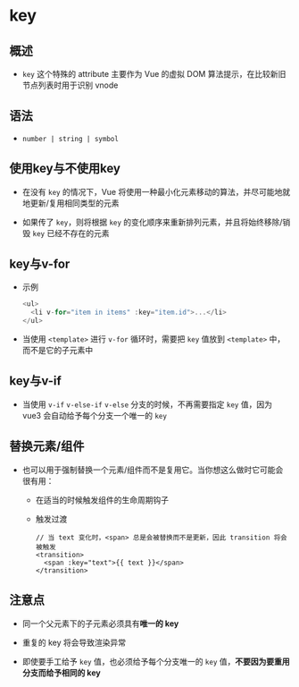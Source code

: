 # key

## 概述

*   `key` 这个特殊的 attribute 主要作为 Vue 的虚拟 DOM 算法提示，在比较新旧节点列表时用于识别 vnode

## 语法

*   `number | string | symbol`

## 使用key与不使用key

*   在没有 `key` 的情况下，Vue 将使用一种最小化元素移动的算法，并尽可能地就地更新/复用相同类型的元素

*   如果传了 `key`，则将根据 `key` 的变化顺序来重新排列元素，并且将始终移除/销毁 `key` 已经不存在的元素

## key与v-for

*   示例

    ```javascript
    <ul>
      <li v-for="item in items" :key="item.id">...</li>
    </ul>
    ```

*   当使用 `<template>` 进行 `v-for` 循环时，需要把 `key` 值放到 `<template>` 中，而不是它的子元素中

## key与v-if

*   当使用 `v-if` `v-else-if` `v-else` 分支的时候，不再需要指定 `key` 值，因为 vue3 会自动给予每个分支一个唯一的 `key`

## 替换元素/组件

*   也可以用于强制替换一个元素/组件而不是复用它。当你想这么做时它可能会很有用：

    *   在适当的时候触发组件的生命周期钩子

    *   触发过渡

        ```vue
        // 当 text 变化时，<span> 总是会被替换而不是更新，因此 transition 将会被触发
        <transition>
          <span :key="text">{{ text }}</span>
        </transition>
        ```

## 注意点

*   同一个父元素下的子元素必须具有**唯一的 key**

*   重复的 key 将会导致渲染异常

*   即使要手工给予 `key` 值，也必须给予每个分支唯一的 `key` 值，**不要因为要重用分支而给予相同的 key**
